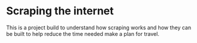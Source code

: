 # Scraping the internet
This is a project build to understand how scraping works and how they can be built to help reduce the time needed make a plan for travel. 

